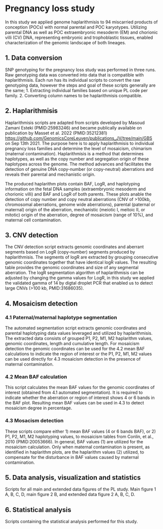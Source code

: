 # Pregnancy loss study

In this study we applied genome haplarithmisis to 94 miscarried products of conception (POCs) with normal parental and POC karyotypes. Utilizing parental DNA as well as POC extraembryonic mesoderm (EM) and chorionic villi (CV) DNA, representing embryonic and trophoblastic tissues, enabled characterization of the genomic landscape of both lineages. 

## 1.	Data conversion
SNP genotyping for the pregnancy loss study was performed in three runs. Raw genotyping data was converted into data that is compatible with haplarithmisis. 
Each run has its individual scripts to convert the raw genotyping data, however the steps and goal of these scripts generally are the same; 1. Extracting individual families based on unique PL code per family. 2. Converting column names to be haplarithmisis compatible. 

## 2.	Haplarithmisis
Haplarithmisis scripts are adapted from scripts developed by Masoud Zamani Esteki (PMID:25983246) and became publically available on publication by Masset et al. 2022 (PMID:35212381) https://github.com/GenomicsCoreLeuven/publications_JV/tree/main/GBS on Sep 13th 2021. 
The purpose here is to apply haplarithmisis to individual pregnancy loss families and determine the level of mosaicism, chimarism (maternal contamination). Haplarithmisis is a method that determines haplotypes, as well as the copy number and segregation origin of these haplotypes across the genome. The method advances and facilitates the detection of genuine DNA copy-number (or copy-neutral) aberrations and reveals their parental and mechanistic origin.

The produced haplarithm plots contain BAF, LogR, and haplotyping information on the fetal DNA samples (extraembryonic mesoderm and chorionic villi) and BAF and LogR of both parents. These plots anable the detection of copy number and copy neutral aberrations (CNV of >100kb, chromosomal aberrations, genome wide aberrations), parental (paternal or maternal) origin of the aberration, mechanistic (meiotic I, meitoic II, or mitotic) origin of the aberration, degree of mosaicism (range of 10%), and maternal cell contamination.

## 3.	CNV detection
The CNV detection script extracts genomic coordinates and aberrant segments based on LogR (copy-number) segments produced by haplarithmisis. The segments of logR are extracted by grouping consecutive genomic coordinates together that have identical logR values. The resulting table provides the genomic coordinates and size of any segmental aberration. The logR segmentation algorithm of haplarithmisis can be adjusted by changing the gamma values for LogR, in this study we applied the validated gamma of 14 by digtal droplet PCR that enabled us to detect large CNVs (>100 kb, PMID:31686035).  

## 4.	Mosaicism detection
### 4.1 Paternal/maternal haplotype segmentation 
The automated segmentation script extracts genomic coordinates and parental haplotyping data values leveraged and utilized by haplarithmisis. 
The extracted data consists of grouped P1, P2, M1, M2 haplarithm values, genomic coordinates, length and cumulative length. 
For mosaicism detection the genomic coordinates can be used for the 4.2 mean BAF calculations to indicate the region of interest or the P1, P2, M1, M2 values can be used directly for 4.3 mosaicism detection in the presence of maternal contamination.  

### 4.2 Mean BAF calculation
This script calculates the mean BAF values for the genomic coordinates of interest (obtained from 4.1 automated segmentation). It is required to indicate whether the aberration or region of interest shows 4 or 6 bands in the BAF plot. 
Resulting mean BAF values can be used in 4.3 to detect mosaicism degree in percentage. 

### 4.3 Mosacism detection 
These scripts compare either 1) mean BAF values (4 or 6 bands BAF), or 2) P1, P2, M1, M2 haplotyping values, to mosaicism tables from Conlin, et al., 2010 (PMID:20053666). 
In general, BAF values (1) are utilized for the mosaicism calculation. Only when maternal contamination is present, as identified in haplarithm plots, are the haplarithm values (2) utilized, to compensate for the disturbance in BAF values caused by maternal contamination. 

## 5.	Data analysis, visualization and statistics
Scripts for all main and extended data figures of the PL study. 
Main figure 1 A, B, C, D, main figure 2 B, and extended data figure 2 A, B, C, D.

## 6. Statistical analysis
Scripts containing the statistical analysis performed for this study.
